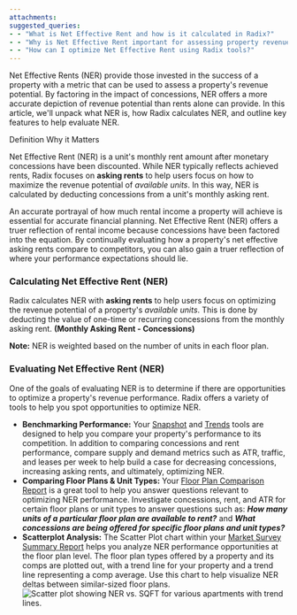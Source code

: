 ```yaml
---
attachments: 
suggested_queries:
- - "What is Net Effective Rent and how is it calculated in Radix?"
- - "Why is Net Effective Rent important for assessing property revenue?"
- - "How can I optimize Net Effective Rent using Radix tools?"
---
```

Net Effective Rents (NER) provide those invested in the success of a property with a metric that can be used to assess a property's revenue potential. By factoring in the impact of concessions, NER offers a more accurate depiction of revenue potential than rents alone can provide. In this article, we'll unpack what NER is, how Radix calculates NER, and outline key features to help evaluate NER.

Definition Why it Matters

Net Effective Rent (NER) is a unit's monthly rent amount after monetary concessions have been discounted. While NER typically reflects achieved rents, Radix focuses on **asking rents** to help users focus on how to maximize the revenue potential of *available units*. In this way, NER is calculated by deducting concessions from a unit's monthly asking rent.

An accurate portrayal of how much rental income a property will achieve is essential for accurate financial planning. Net Effective Rent (NER) offers a truer reflection of rental income because concessions have been factored into the equation. By continually evaluating how a property's net effective asking rents compare to competitors, you can also gain a truer reflection of where your performance expectations should lie.

### Calculating Net Effective Rent (NER)

Radix calculates NER with **asking rents** to help users focus on optimizing the revenue potential of a property's *available units*. This is done by deducting the value of one-time or recurring concessions from the monthly asking rent. **(Monthly Asking Rent - Concessions)**

**Note:** NER is weighted based on the number of units in each floor plan.

### Evaluating Net Effective Rent (NER)

One of the goals of evaluating NER is to determine if there are opportunities to optimize a property's revenue performance. Radix offers a variety of tools to help you spot opportunities to optimize NER.

* **Benchmarking Performance:** Your [Snapshot](https://help.radix.com/hc/en-us/articles/9060091043981) and [Trends](https://help.radix.com/hc/en-us/articles/9060097289101) tools are designed to help you compare your property's performance to its competition. In addition to comparing concessions and rent performance, compare supply and demand metrics such as ATR, traffic, and leases per week to help build a case for decreasing concessions, increasing asking rents, and ultimately, optimizing NER.
* **Comparing Floor Plans & Unit Types:** Your [Floor Plan Comparison Report](https://help.radix.com/hc/en-us/articles/15100961400845) is a great tool to help you answer questions relevant to optimizing NER performance. Investigate concessions, rent, and ATR for certain floor plans or unit types to answer questions such as: ***How many units of a particular floor plan are available to rent?*** and ***What concessions are being offered for specific floor plans and unit types?***
* **Scatterplot Analysis:** The Scatter Plot chart within your [Market Survey Summary Report](https://help.radix.com/hc/en-us/articles/15109001351053) helps you analyze NER performance opportunities at the floor plan level. The floor plan types offered by a property and its comps are plotted out, with a trend line for your property and a trend line representing a comp average. Use this chart to help visualize NER deltas between similar-sized floor plans.![Scatter plot showing NER vs. SQFT for various apartments with trend lines.](attachments/20037058141709.png)